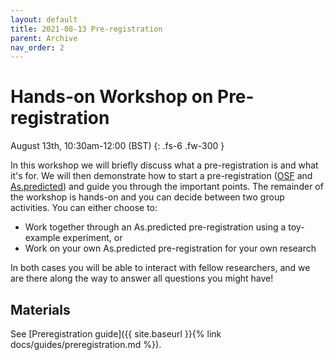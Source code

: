 ```yaml
---
layout: default
title: 2021-08-13 Pre-registration
parent: Archive
nav_order: 2
---
```


# Hands-on Workshop on Pre-registration

August 13th, 10:30am-12:00 (BST)
{: .fs-6 .fw-300 }

In this workshop we will briefly discuss what a pre-registration is and what it's for. We will then demonstrate how to start a pre-registration ([OSF](https://www.cos.io/initiatives/prereg) and [As.predicted](https://aspredicted.org/)) and guide you through the important points. The remainder of the workshop is hands-on and you can decide between two group activities. You can either choose to:

- Work together through an As.predicted pre-registration using a toy-example experiment, or
- Work on your own As.predicted pre-registration for your own research

In both cases you will be able to interact with fellow researchers, and we are there along the way to answer all questions you might have!

## Materials

See [Preregistration guide]({{ site.baseurl }}{% link docs/guides/preregistration.md %}).
